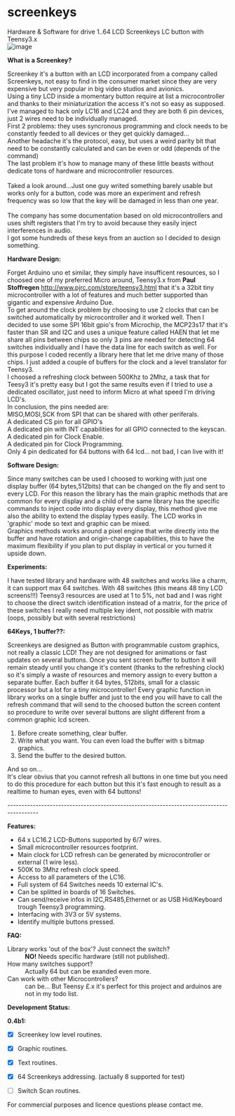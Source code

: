 screenkeys
==========

Hardware & Software for drive 1..64 LCD Screenkeys LC button with Teensy3.x<br>
![image](http://i1189.photobucket.com/albums/z437/theamra/libraries/e1564993-de34-4369-8f7f-b6e67d567249.jpg "LC16")<br>

<b>What is a Screenkey?</b><br>

Screenkey it's a button with an LCD incorporated from a company called Screenkeys, not easy to find in the consumer market since they are very expensive but very popular in big video studios and avionics.<br>
Using a tiny LCD inside a momentary button require at list a microcontroller and thanks to their miniaturization the access it's not so easy as supposed. I've managed to hack only LC16 and LC24 and they are both 6 pin devices, just 2 wires need to be individually managed.<br>
First 2 problems: they uses syncronous programming and clock needs to be constantly feeded to all devices or they get quickly damaged...<br>
Another headache it's the protocol, easy, but uses a weird parity bit that need to be constantly calculated and can be even or odd (depends of the command)<br>
The last problem it's how to manage many of these little beasts without dedicate tons of hardware and microcontroller resources.<br><br>
Taked a look around...Just one guy writed something barely usable but works only for a button, code was more an experiment and refresh frequency was so low that the key will be damaged in less than one year.<br><br>
The company has some documentation based on old microcontrollers and uses shift registers that I'm try to avoid because they easily inject interferences in audio.<br>
I got some hundreds of these keys from an auction so I decided to design something.<br>

<b>Hardware Design:</b><br>

Forget Arduino uno et similar, they simply have insufficent resources, so I choosed one
of my preferred Micro around, Teensy3.x from <b>Paul Stoffregen</b> http://www.pjrc.com/store/teensy3.html that it's a 32bit tiny microcontroller with a lot of features and much better supported than gigantic and expensive Arduino Due.<br>
To get around the clock problem by choosing to use 2 clocks that can be switched automatically by microcontroller and it worked well. Then I decided to use some SPI 16bit gpio's from Microchip, the MCP23s17 that it's faster than SR and I2C and uses a unique feature called HAEN that let me share all pins between chips so only 3 pins are needed for detecting 64 switches individually and I have the data line for each switch as well. For this purpose I coded recently a library here that let me drive many of those chips. I just added a couple of buffers for the clock and a level translator for Teensy3.<br>
I choosed a refreshing clock between 500Khz to 2Mhz, a task that for Teesy3 it's pretty easy but I got the same results even if I tried to use a dedicated oscillator, just need to inform Micro at what speed I'm driving LCD's.<br>
In conclusion, the pins needed are:<br>
MISO,MOSI,SCK from SPI that can be shared with other periferals.<br>
A dedicated CS pin for all GPIO's<br>
A dedicated pin with INT capabilities for all GPIO connected to the keyscan.<br>
A dedicated pin for Clock Enable.<br>
A dedicated pin for Clock Programming.<br>
Only 4 pin dedicated for 64 buttons with 64 lcd... not bad, I can live with it!<br>


<b>Software Design:</b><br>

Since many switches can be used I choosed to working with just one display buffer (64 bytes,512bits) that can be changed on the fly and sent to every LCD. For this reason the library has the main graphic methods that are common for every display and a child of the same library has the specific commands to inject code into display every display, this method give me also the ability to extend the display types easily. The LCD works in 'graphic' mode so text and graphic can be mixed.<br>
Graphics methods works around a pixel engine that write directly into the buffer and have rotation and origin-change capabilities, this to have the maximum flexibility if you plan to put display in vertical or you turned it upside down.<br>


<b>Experiments:</b><br>

I have tested library and hardware with 48 switches and works like a charm, it can support max 64 switches.
With 48 switches (this means 48 tiny LCD screens!!!) Teensy3 resources are used at 1 to 5%, not bad and I was right to choose the direct switch identification instead of a matrix, for the price of these switches I really need multiple key ident, not possible with matrix (oops, possibly but with several restrictions)<br>

<b>64Keys, 1 buffer??:</b><br>

Screenkeys are designed as Button with programmable custom graphics, not really a classic LCD! They are not designed for animations or fast updates on several buttons. Once you sent screen buffer to button it will remain steady until you change it's content (thanks to the refreshing clock) so it's simply a waste of resources and memory assign to every button a separate buffer. Each buffer it 64 bytes, 512bits, small for a classic processor but a lot for a tiny microcontroller! Every graphic function in library works on a single buffer and just to the end you will have to call the refresh command that will send to the choosed button the screen content so procedure to write over several buttons are slight different from a common graphic lcd screen.<br>

1) Before create something, clear buffer.
2) Write what you want. You can even load the buffer with s bitmap graphics.
3) Send the buffer to the desired button.

And so on...<br>
It's clear obvius that you cannot refresh all buttons in one time but you need to do this procedure for each button but this it's fast enough to result as a realtime to human eyes, even with 64 buttons!

-----------------------------------------------------------------------------------------<br>

<b>Features:</b><br>

- 64 x LC16.2 LCD-Buttons supported by 6/7 wires.
- Small microcontroller resources footprint.
- Main clock for LCD refresh can be generated by microcontroller or external (1 wire less).
- 500K to 3Mhz refresh clock speed.
- Access to all parameters of the LC16.
- Full system of 64 Switches needs 10 external IC's.
- Can be splitted in boards of 16 Switches.
- Can send/receive infos in I2C,RS485,Ethernet or as USB Hid/Keyboard trough Teensy3 programming.
- Interfacing with 3V3 or 5V systems.
- Identify multiple buttons pressed.

<b>FAQ:</b><br>
<dl>
  <dt>Library works 'out of the box'? Just connect the switch?</dt>
  <dd><b>NO!</b> Needs specific hardware (still not published).</dd>
  <dt>How many switches support?</dt>
  <dd>Actually 64 but can be exanded even more.</dd>
  <dt>Can work with other Microcontrollers?</dt>
  <dd>can be... But Teensy £.x it's perfect for this project and arduinos are not in my todo list.</dd>
</dl>


<b>Development Status:</b><br>

<b>0.4b1:</b>

 - [x] Screenkey low level routines.
 - [x] Graphic routines.
 - [x] Text routines.
 - [x] 64 Screenkeys addressing. (actually 8 supported for test)
 - [ ] Switch Scan routines.



For commercial purposes and licence questions please contact me.
